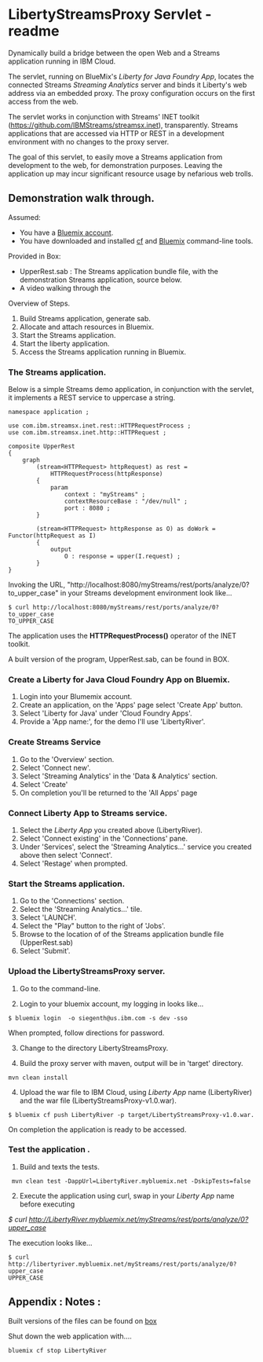 # LibertyStreamsProxy Servlet - readme

Dynamically build a bridge between the open Web and a Streams application running in IBM Cloud.

The servlet, running on BlueMix's *Liberty for Java Foundry App*, locates the connected Streams *Streaming Analytics* server and
binds it Liberty's web address via an embedded proxy. The proxy configuration occurs on the first access from the web. 

The servlet works in conjunction with Streams' INET toolkit (https://github.com/IBMStreams/streamsx.inet), transparently. 
Streams applications that are accessed via HTTP or REST in a development environment with no changes to the proxy server.

The goal of this servlet, to easily move a Streams application from development to the web, for demonstration purposes.
Leaving the application up may incur significant resource usage by nefarious web trolls.


## Demonstration walk through. 

Assumed:
 * You have a [Bluemix account](https://console.ng.bluemix.net/registration/). 
 * You have downloaded and installed [cf](https://github.com/cloudfoundry/cli#downloads) and [Bluemix](https://console.bluemix.net/docs/starters/install_cli.html) command-line tools. 
 
Provided in Box:
 * UpperRest.sab : The Streams application bundle file, with the demonstration Streams application, source below. 
 * A video walking through the 


Overview of Steps.
1. Build Streams application, generate sab.
2. Allocate and attach resources in Bluemix. 
3. Start the Streams application. 
4. Start the liberty application. 
5. Access the Streams application running in Bluemix. 


### The Streams application.

Below is a simple Streams demo application, in conjunction with the servlet, it implements a REST service to uppercase a string. 

```
namespace application ;

use com.ibm.streamsx.inet.rest::HTTPRequestProcess ;
use com.ibm.streamsx.inet.http::HTTPRequest ;

composite UpperRest
{
	graph
		(stream<HTTPRequest> httpRequest) as rest =
			HTTPRequestProcess(httpResponse)
		{
			param
				context : "myStreams" ;
				contextResourceBase : "/dev/null" ;
				port : 8080 ;
		}

		(stream<HTTPRequest> httpResponse as O) as doWork = Functor(httpRequest as I)
		{
			output
				O : response = upper(I.request) ;
		}
}
```
Invoking the URL, "http://localhost:8080/myStreams/rest/ports/analyze/0?to_upper_case" in your Streams development environment look like...

```
$ curl http://localhost:8080/myStreams/rest/ports/analyze/0?to_upper_case
TO_UPPER_CASE
```

The application uses the **HTTPRequestProcess()** operator of the INET toolkit.


A built version of the program, UpperRest.sab, can be found in BOX. 

### Create a Liberty for Java Cloud Foundry App on Bluemix.

1. Login into  your Blumemix account.
2. Create an application, on the 'Apps' page select 'Create App' button. 
3. Select 'Liberty for Java' under 'Cloud Foundry Apps'. 
4. Provide a 'App name:', for the demo I'll use 'LibertyRiver'. 

### Create Streams Service
1. Go to the 'Overview' section. 
2. Select 'Connect new'.
3. Select 'Streaming Analytics' in the 'Data & Analytics' section. 
4. Select 'Create'
5. On completion you'll be returned to the 'All Apps' page

### Connect Liberty App to Streams service. 
1. Select the *Liberty App* you created above (LibertyRiver). 
2. Select 'Connect existing' in the 'Connections' pane.
3. Under 'Services', select the 'Streaming Analytics...' service you created above then select 'Connect'. 
4. Select 'Restage' when prompted. 

### Start the Streams application. 
1. Go to the 'Connections' section. 
2. Select the 'Streaming Analytics...' tile. 
3. Select 'LAUNCH'.
4. Select the "Play" button to the right of 'Jobs'.
5. Browse to the location of of the Streams application bundle file (UpperRest.sab)
6. Select 'Submit'.

### Upload the LibertyStreamsProxy server. 
1. Go to the command-line.

2. Login to your bluemix account, my logging in looks like...

```
$ bluemix login  -o siegenth@us.ibm.com -s dev -sso
````
When prompted, follow directions for password. 

3. Change to the directory LibertyStreamsProxy.

4. Build the proxy server with maven, output will be in 'target' directory. 

```
mvn clean install
```

4. Upload the war file to IBM Cloud, using *Liberty App* name (LibertyRiver) and the war file (LibertyStreamsProxy-v1.0.war). 
```
$ bluemix cf push LibertyRiver -p target/LibertyStreamsProxy-v1.0.war.
```
On completion the application is ready to be accessed. 

### Test the application .
1. Build and texts the tests. 

```
 mvn clean test -DappUrl=LibertyRiver.mybluemix.net -DskipTests=false
```
2. Execute the application using curl, swap in your *Liberty App* name before executing 

*$ curl http://LibertyRiver.mybluemix.net/myStreams/rest/ports/analyze/0?upper_case*

The execution looks like...

```
$ curl http://libertyriver.mybluemix.net/myStreams/rest/ports/analyze/0?upper_case
UPPER_CASE
```

## Appendix : Notes :

Built versions of the files can be found on [box](https://ibm.box.com/s/gnofq4rd0910v1g9i3vavxgi3zola83u)


Shut down the web application with....

```
bluemix cf stop LibertyRiver
```




